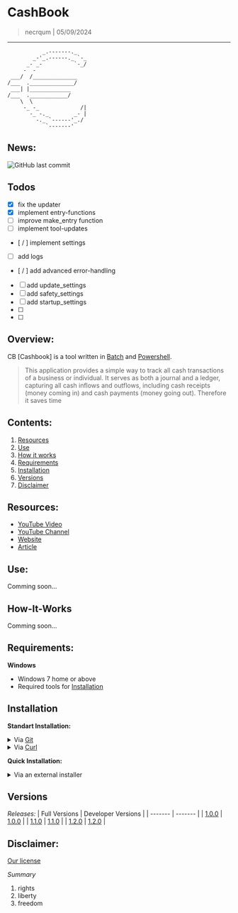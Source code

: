 # CashBook
> necrqum | 05/09/2024
---
```
           _.-------._
        _-'_.------._ `-_
      _- _-          `-_/
     -  -
 ___/  /______________
/___  .______________/
 ___| |_____________
/___  .____________/
    \  \
     -_ -_             /|
       -_ -._        _- |
         -._ `------'_./
            `-------'
```
## News:
![GitHub last commit](https://img.shields.io/github/last-commit/necrqum/Cashbook)

## Todos
- [x] fix the updater
- [x] implement entry-functions
- [ ] improve make_entry function
- [ ] implement tool-updates
- [ / ] implement settings
- [ ] add logs
- [ / ] add advanced error-handling
- [ ] add update_settings
- [ ] add safety_settings
- [ ] add startup_settings
- [ ]
- [ ]

## Overview:
CB [Cashbook] is a tool written in [Batch](https://en.wikipedia.org/wiki/Batch_file) and [Powershell](https://en.wikipedia.org/wiki/PowerShell).

> This application provides a simple way to track all cash transactions of a business or individual. It serves as both a journal and a ledger, capturing all cash inflows and outflows, including cash receipts (money coming in) and cash payments (money going out). Therefore it saves time

## Contents:
1. [Resources](#resources)
2. [Use](#use)
3. [How it works](#how-it-works)
4. [Requirements](#requirements)
5. [Installation](#installation)
6. [Versions](#versions)
7. [Disclaimer](#disclaimer)

## Resources:
- [YouTube Video](https://www.youtube.com/watch?v=JE5hsklKggM)
- [YouTube Channel](https://youtube.com/@necrqum)
- [Website](https://necrqum.com)
- [Article](https://www.necrqum.com/post/Cashbook)

## Use:
Comming soon...

## How-It-Works
Comming soon...

## Requirements:
**Windows**
- Windows 7 home or above
- Required tools for [Installation](#installation)

## Installation
**Standart Installation:**
<details>
    <summary>Via <a href="https://git-scm.com/">Git</a></summary>

> git [Download](https://git-scm.com/downloads)

1. Clone the repository: 
    ```bash
    git clone https://github.com/necrqum/Cashbook.git
    ```
2. Navigate into the directory:
    ```bash
    cd Cashbook
    ```
3. Install the [dependencies](https://github.com/necrqum/Cashbook/tree/main/requirements.txt): 
    ```bash
    CB_Install.bat
    ```
4. Run the program:
    ```bash
    cb.bat
    ```

</details>

<details>
    <summary>Via <a href="https://curl.se/">Curl</a></summary>

> comes pre-installed on Windows

1. Download the repository:
    ```bash
    curl -L -O https://github.com/necrqum/Cashbook/archive/main.zip
    ```
2. Extract the `main.zip`
    - using the Windows default extractor (Win 11)
    - using an external program:
        Recommendation:
        - [7-Zip](https://www.7-zip.org/)
        - [WinRAR](https://www.win-rar.com/start.html?&L=1)

3. Install the [dependencies](https://github.com/necrqum/Cashbook/tree/main/requirements.txt): 
    ```bash
    CB_Install.bat
    ```
4. Run the program:
    ```bash
    cb.bat
    ```

</details>

**Quick Installation:**
<details>
    <summary>Via an external installer</a></summary>

1. Download the [installer](https://github.com/necrqum/Cashbook/tree/main/Installer) of your choice.
2. Run the installer.
3. Follow the on-screen instructions.

</details>

## Versions
*Releases:*
| Full Versions | Developer Versions |
| ------- | ------- |
| [1.0.0](https://github.com/necrqum/Cashbook/releases/tag/v1.0.0) | [1.0.0](https://github.com/necrqum/Cashbook/releases/tag/d1.0.0) |
| [1.1.0](https://github.com/necrqum/Cashbook/releases/tag/v1.1.0) | [1.1.0](https://github.com/necrqum/Cashbook/releases/tag/d1.1.0) |
| [1.2.0](https://github.com/necrqum/Cashbook/releases/tag/v1.2.0) | [1.2.0](https://github.com/necrqum/Cashbook/releases/tag/d1.2.0) |

## Disclaimer:
[Our license](https://github.com/necrqum/Cashbook/tree/main/Intern_Files/license.txt)

*Summary*
1. rights
2. liberty
3. freedom